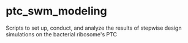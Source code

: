 # ptc_swm_modeling
Scripts to set up, conduct, and analyze the results of stepwise design simulations on the bacterial ribosome's PTC

